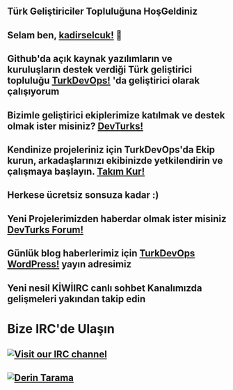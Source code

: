 ## Türk Geliştiriciler Topluluğuna HoşGeldiniz 
Selam ben, [kadirselcuk!](https://github.com/kadirselcuk) 👋
 ---
Github'da açık kaynak yazılımların ve kuruluşların destek verdiği Türk geliştirici topluluğu [TurkDevOps!](https://github.com/turkdevops) 'da geliştirici olarak çalışıyorum
--- 
Bizimle geliştirici ekiplerimize katılmak ve destek olmak ister misiniz? [DevTurks!](https://github.com/orgs/turkdevops/teams/devturks-team)
---
Kendinize projeleriniz için TurkDevOps'da Ekip kurun, arkadaşlarınızı ekibinizde yetkilendirin ve çalışmaya başlayın. [Takım Kur!](https://github.com/orgs/turkdevops/teams)
---
Herkese ücretsiz sonsuza kadar :) 
---
Yeni Projelerimizden haberdar olmak ister misiniz [DevTurks Forum!](https://devturksforum.flarum.cloud/) 
---
Günlük blog haberlerimiz için [TurkDevOps WordPress!](https://turkdevops.wordpress.com/) yayın adresimiz
---
Yeni nesil KİWİIRC canlı sohbet Kanalımızda gelişmeleri yakından takip edin
---
# Bize IRC'de Ulaşın
[![Visit our IRC channel](https://kiwiirc.com/buttons/irc.kiwiirc.com/TurkDevOps.png)](https://kiwiirc.com/client/irc.kiwiirc.com/?nick=DevTurks|?#TurkDevOps)
---
[![Derin Tarama](https://deepscan.io/api/teams/10243/projects/12969/branches/209149/badge/grade.svg)](https://deepscan.io/dashboard#view=project&tid=10243&pid=12969&bid=209149)
---
